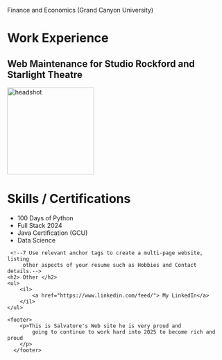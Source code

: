 Finance and Economics (Grand Canyon University) </h2>

<h1>Work Experience</h1>
    <h2>Web Maintenance for Studio Rockford and Starlight Theatre</h2>
    
<!--THIS IS AN IMAGE--> 
<img src="[./Head Shot.png](https://www.backstage.com/u/salvatore-mendez/)" alt="headshot" height="200">

<h1>Skills / Certifications</h1>
    <ul>
        <li>100 Days of Python</li>
        <li>Full Stack 2024</li>
        <li> Java Certification (GCU)</li>
        <li>Data Science</li>
    </ul>

     <!--7 Use relevant anchor tags to create a multi-page website, listing
         other aspects of your resume such as Hobbies and Contact details.-->
    <h2> Other </h2>
    <ul>
        <il> 
            <a href="https://www.linkedin.com/feed/"> My LinkedIn</a>
        </il>
    </ul>    
  
 <!--8 Add a footer element with your name and any copyright 
    information or other disclaimers. 
    (Hint: use the MDN docs for things you don't know how to do: 
    https://developer.mozilla.org/en-US/docs/Web/HTML/Element/footer  -->
    
    <footer>
        <p>This is Salvatore's Web site he is very proud and 
            going to continue to work hard into 2025 to become rich and proud
        </p>
      </footer>
  <!--  9 Save the index.html file and open it in a web browser to 
    ensure that it displays correctly. -->   
   
 <!-- 10 Add your website to your GitHub to start building your portfolio. --> 
    
 <!--  11  Publish your website using GitHub pages and share it here 
    (in the Q&A) with other students. -->


</body>

</html>
